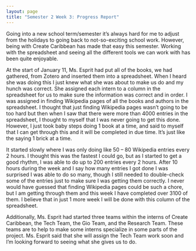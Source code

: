 ```yaml
---
layout: page
title: "Semester 2 Week 3: Progress Report"
---
```


Going into a new school term/semester it’s always hard for me to adjust from the holidays to going back to not-so-exciting school work. However, being with Create Caribbean has made that easy this semester. Working with the spreadsheet and seeing all the different tools we can work with has been quite enjoyable.

At the start of January 11, Ms. Esprit had put all of the books, we had gathered, from Zotero and inserted them into a spreadsheet. When I heard she was doing this I just knew what she was about to make us do and my hunch was correct. She assigned each intern to a column in the spreadsheet for us to make sure the information was correct and in order. I was assigned in finding Wikipedia pages of all the books and authors in the spreadsheet. I thought that just finding Wikipedia pages wasn’t going to be too hard but then when I saw that there were more than 4000 entries in the spreadsheet, I thought to myself that I was never going to get this done. However, I just took baby steps doing 1 book at a time, and said to myself that I can get through this and it will be completed in due time. It’s just like the saying 1 brick at a time.

It started slowly where I was only doing like 50 – 80 Wikipedia entries every 2 hours. I thought this was the fastest I could go, but as I started to get a good rhythm, I was able to do up to 200 entries every 2 hours. After 10 hours during the week and I say how many entries I got done I was surprised I was able to do so many, though I still needed to double-check some of the entries just to make sure I was getting them correctly. I never would have guessed that finding Wikipedia pages could be such a chore, but I am getting through them and this week I have completed over 3100 of them. I believe that in just 1 more week I will be done with this column of the spreadsheet.

Additionally, Ms. Esprit had started three teams within the interns of Create Caribbean, the Tech Team, the Gio Team, and the Research Team. These teams are to help to make some interns specialize in some parts of the project. Ms. Esprit said that she will assign the Tech Team work soon and I’m looking forward to seeing what she gives us to do. 